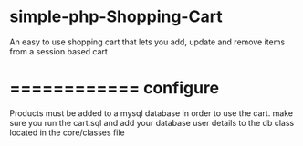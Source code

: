 simple-php-Shopping-Cart
========================

An easy to use shopping cart that lets you add, update and remove items from a session based cart 

============
configure
===========
Products must be added to a mysql database in order to use the cart.
make sure you run the cart.sql and add your database user details to the db class located in the core/classes file


